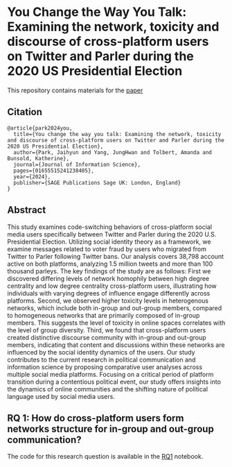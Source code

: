 # You Change the Way You Talk: Examining the network, toxicity and discourse of cross-platform users on Twitter and Parler during the 2020 US Presidential Election
This repository contains materials for the [paper](https://journals.sagepub.com/doi/abs/10.1177/01655515241238405)

## Citation
```
@article{park2024you,
  title={You change the way you talk: Examining the network, toxicity and discourse of cross-platform users on Twitter and Parler during the 2020 US Presidential Election},
  author={Park, Jaihyun and Yang, JungHwan and Tolbert, Amanda and Bunsold, Katherine},
  journal={Journal of Information Science},
  pages={01655515241238405},
  year={2024},
  publisher={SAGE Publications Sage UK: London, England}
}
```

## Abstract
This study examines code-switching behaviors of cross-platform social media users specifically between Twitter and Parler during the 2020 U.S. Presidential Election. Utilizing social identity theory as a framework, we examine messages related to voter fraud by users who migrated from Twitter to Parler following Twitter bans. Our analysis covers 38,798 account active on both platforms, analyzing 1.5 million tweets and more than 100 thousand parleys. The key findings of the study are as follows: First we discovered differing levels of network homophily between high degree centrality and low degree centrality cross-platform users, illustrating how individuals with varying degrees of influence engage differently across platforms. Second, we observed higher toxicity levels in heterogenous networks, which include both in-group and out-group members, compared to homogeneous networks that are primarily composed of in-group members. This suggests the level of toxicity in online spaces correlates with the level of group diversity. Third, we found that cross-platform users created distinctive discourse community with in-group and out-group members, indicating that content and discussions within these networks are influenced by the social identity dynamics of the users. Our study contributes to the current research in political communication and information science by proposing comparative user analyses across multiple social media platforms. Focusing on a critical period of platform transition during a contentious political event, our study offers insights into the dynamics of online communities and the shifting nature of political language used by social media users.

## RQ 1: How do cross-platform users form networks structure for in-group and out-group communication?
The code for this research question is available in the [RQ1](https://github.com/park-jay/cross-platform/blob/main/rq1.ipynb) notebook.
